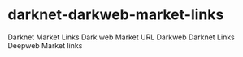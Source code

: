 # darknet-darkweb-market-links
Darknet Market Links Dark web Market URL Darkweb Darknet Links Deepweb Market links
